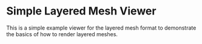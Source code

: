 # Simple Layered Mesh Viewer

This is a simple example viewer for the layered mesh format to demonstrate the
basics of how to render layered meshes.
